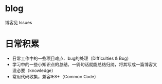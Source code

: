 # blog
博客见 Issues

# 日常积累
* 日常工作中的一些项目难点、bug的处理（Difficulties & Bug）
* 学习中的一些小知识点的总结，一俩句话就能总结归纳，将其写成一篇博客又没必要（knowledge）
* 常用代码收集，兼容IE8+（Common Code）

